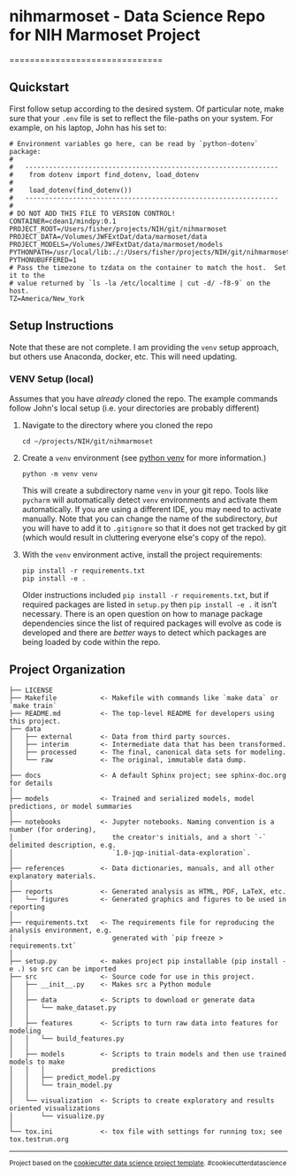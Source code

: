 # nihmarmoset - Data Science Repo for NIH Marmoset Project
==============================

## Quickstart

First follow setup according to the desired system.  Of particular note, make sure that your `.env` file is set to 
reflect the file-paths on your system.  For example, on his laptop, John has his set to:
```
# Environment variables go here, can be read by `python-dotenv` package:
#
#   ----------------------------------------------------------------
#    from dotenv import find_dotenv, load_dotenv
#
#    load_dotenv(find_dotenv())
#   ----------------------------------------------------------------
#
# DO NOT ADD THIS FILE TO VERSION CONTROL!
CONTAINER=cdean1/mindpy:0.1
PROJECT_ROOT=/Users/fisher/projects/NIH/git/nihmarmoset
PROJECT_DATA=/Volumes/JWFExtDat/data/marmoset/data
PROJECT_MODELS=/Volumes/JWFExtDat/data/marmoset/models
PYTHONPATH=/usr/local/lib:./:/Users/fisher/projects/NIH/git/nihmarmoset/src
PYTHONUBUFFERED=1
# Pass the timezone to tzdata on the container to match the host.  Set it to the
# value returned by `ls -la /etc/localtime | cut -d/ -f8-9` on the host.
TZ=America/New_York
```
## Setup Instructions

Note that these are not complete. I am providing the `venv` setup approach, but others use Anaconda, docker, etc. This 
will need updating.

### VENV Setup (local)

Assumes that you have *already* cloned the repo. The example commands follow John's local setup (i.e. your directories 
are probably different)

1. Navigate to the directory where you cloned the repo

   ```
   cd ~/projects/NIH/git/nihmarmoset
   ```

2. Create a `venv` environment (see [python venv](https://docs.python.org/3/library/venv.html) for more information.)

   ```
   python -m venv venv
   ```

   This will create a subdirectory name `venv` in your git repo. Tools like `pycharm` will automatically detect `venv` 
environments and activate them automatically. If you are using a different IDE, you may need to activate manually. Note
that you can change the name of the subdirectory, *but* you will have to add it to `.gitignore` so that it does not get
tracked by git (which would result in cluttering everyone else's copy of the repo).

3. With the `venv` environment active, install the project requirements:
    ```
    pip install -r requirements.txt
    pip install -e .
    ```
   Older instructions included `pip install -r requirements.txt`, but if required packages are listed in `setup.py` then
   `pip install -e .` it isn't necessary. There is an open question on how to manage package dependencies since the list
   of required packages will evolve as code is developed and there are *better* ways to detect which packages are being
   loaded by code within the repo.

Project Organization
------------

    ├── LICENSE
    ├── Makefile           <- Makefile with commands like `make data` or `make train`
    ├── README.md          <- The top-level README for developers using this project.
    ├── data
    │   ├── external       <- Data from third party sources.
    │   ├── interim        <- Intermediate data that has been transformed.
    │   ├── processed      <- The final, canonical data sets for modeling.
    │   └── raw            <- The original, immutable data dump.
    │
    ├── docs               <- A default Sphinx project; see sphinx-doc.org for details
    │
    ├── models             <- Trained and serialized models, model predictions, or model summaries
    │
    ├── notebooks          <- Jupyter notebooks. Naming convention is a number (for ordering),
    │                         the creator's initials, and a short `-` delimited description, e.g.
    │                         `1.0-jqp-initial-data-exploration`.
    │
    ├── references         <- Data dictionaries, manuals, and all other explanatory materials.
    │
    ├── reports            <- Generated analysis as HTML, PDF, LaTeX, etc.
    │   └── figures        <- Generated graphics and figures to be used in reporting
    │
    ├── requirements.txt   <- The requirements file for reproducing the analysis environment, e.g.
    │                         generated with `pip freeze > requirements.txt`
    │
    ├── setup.py           <- makes project pip installable (pip install -e .) so src can be imported
    ├── src                <- Source code for use in this project.
    │   ├── __init__.py    <- Makes src a Python module
    │   │
    │   ├── data           <- Scripts to download or generate data
    │   │   └── make_dataset.py
    │   │
    │   ├── features       <- Scripts to turn raw data into features for modeling
    │   │   └── build_features.py
    │   │
    │   ├── models         <- Scripts to train models and then use trained models to make
    │   │   │                 predictions
    │   │   ├── predict_model.py
    │   │   └── train_model.py
    │   │
    │   └── visualization  <- Scripts to create exploratory and results oriented visualizations
    │       └── visualize.py
    │
    └── tox.ini            <- tox file with settings for running tox; see tox.testrun.org


--------

<p><small>Project based on the <a target="_blank" href="https://drivendata.github.io/cookiecutter-data-science/">cookiecutter data science project template</a>. #cookiecutterdatascience</small></p>
